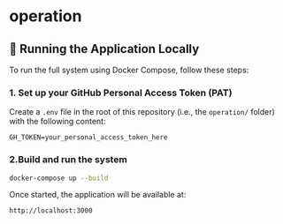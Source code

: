 # operation
## 🐳 Running the Application Locally

To run the full system using Docker Compose, follow these steps:

### 1. Set up your GitHub Personal Access Token (PAT)

Create a `.env` file in the root of this repository (i.e., the `operation/` folder) with the following content:

```env
GH_TOKEN=your_personal_access_token_here
```

### 2.Build and run the system

```bash
docker-compose up --build
```

Once started, the application will be available at:

```arduino
http://localhost:3000
```

